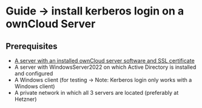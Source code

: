# Guide -> install kerberos login on a ownCloud Server
## Prerequisites
- [A server with an installed ownCloud server software and SSL certificate]
- A server with WindowsServer2022 on which Active Directory is installed and configured
- A Windows client (for testing -> Note: Kerberos login only works with a Windows client)
- A private network in which all 3 servers are located (preferably at Hetzner)

[A server with an installed ownCloud server software and SSL certificate]: https://github.com/GeraldLeikam/tutorials/blob/master/ownCloud/install_owncloud_full.md
